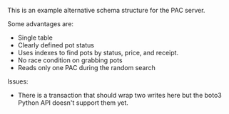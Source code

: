 
This is an example alternative schema structure for the PAC server.

Some advantages are:
- Single table
- Clearly defined pot status
- Uses indexes to find pots by status, price, and receipt.
- No race condition on grabbing pots
- Reads only one PAC during the random search 

Issues:
- There is a transaction that should wrap two writes here but the boto3 Python API doesn't support them yet.


